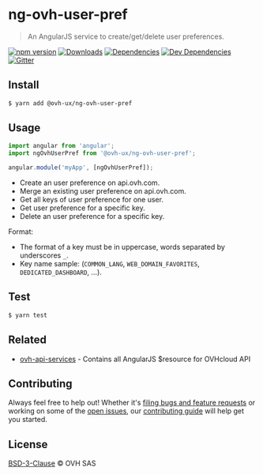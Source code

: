 # ng-ovh-user-pref

> An AngularJS service to create/get/delete user preferences.

[![npm version](https://badgen.net/npm/v/@ovh-ux/ng-ovh-user-pref)](https://www.npmjs.com/package/@ovh-ux/ng-ovh-user-pref) [![Downloads](https://badgen.net/npm/dt/@ovh-ux/ng-ovh-user-pref)](https://npmjs.com/package/@ovh-ux/ng-ovh-user-pref) [![Dependencies](https://badgen.net/david/dep/ovh/manager/packages/components/ng-ovh-user-pref)](https://npmjs.com/package/@ovh-ux/ng-ovh-user-pref?activeTab=dependencies) [![Dev Dependencies](https://badgen.net/david/dev/ovh/manager/packages/components/ng-ovh-user-pref)](https://npmjs.com/package/@ovh-ux/ng-ovh-user-pref?activeTab=dependencies) [![Gitter](https://badgen.net/badge/gitter/ovh-ux/blue?icon=gitter)](https://gitter.im/ovh/ux)

## Install

```sh
$ yarn add @ovh-ux/ng-ovh-user-pref
```

## Usage

```js
import angular from 'angular';
import ngOvhUserPref from '@ovh-ux/ng-ovh-user-pref';

angular.module('myApp', [ngOvhUserPref]);
```

- Create an user preference on api.ovh.com.
- Merge an existing user preference on api.ovh.com.
- Get all keys of user preference for one user.
- Get user preference for a specific key.
- Delete an user preference for a specific key.

Format:
- The format of a key must be in uppercase, words separated by underscores `_`.
- Key name sample: (`COMMON_LANG`, `WEB_DOMAIN_FAVORITES`, `DEDICATED_DASHBOARD`, ...).

## Test

```sh
$ yarn test
```

## Related

- [ovh-api-services](https://github.com/ovh-ux/ovh-api-services) - Contains all AngularJS $resource for OVHcloud API

## Contributing

Always feel free to help out! Whether it's [filing bugs and feature requests](https://github.com/ovh/manager/issues/new) or working on some of the [open issues](https://github.com/ovh/manager/issues), our [contributing guide](https://github.com/ovh/manager/blob/master/CONTRIBUTING.md) will help get you started.

## License

[BSD-3-Clause](LICENSE) © OVH SAS

